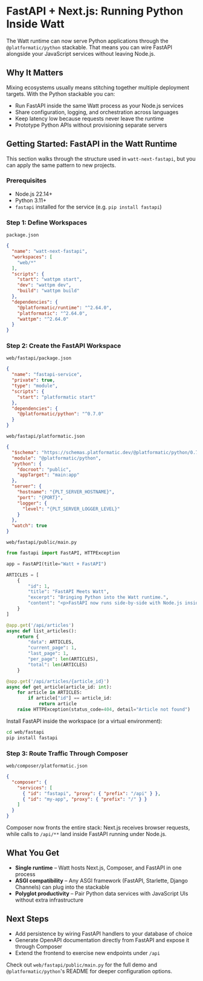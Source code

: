 # FastAPI + Next.js: Running Python Inside Watt

The Watt runtime can now serve Python applications through the `@platformatic/python` stackable. That means you can wire FastAPI alongside your JavaScript services without leaving Node.js.

## Why It Matters

Mixing ecosystems usually means stitching together multiple deployment targets. With the Python stackable you can:

- Run FastAPI inside the same Watt process as your Node.js services
- Share configuration, logging, and orchestration across languages
- Keep latency low because requests never leave the runtime
- Prototype Python APIs without provisioning separate servers

## Getting Started: FastAPI in the Watt Runtime

This section walks through the structure used in `watt-next-fastapi`, but you can apply the same pattern to new projects.

### Prerequisites

- Node.js 22.14+
- Python 3.11+
- `fastapi` installed for the service (e.g. `pip install fastapi`)

### Step 1: Define Workspaces

`package.json`

```json
{
  "name": "watt-next-fastapi",
  "workspaces": [
    "web/*"
  ],
  "scripts": {
    "start": "wattpm start",
    "dev": "wattpm dev",
    "build": "wattpm build"
  },
  "dependencies": {
    "@platformatic/runtime": "^2.64.0",
    "platformatic": "^2.64.0",
    "wattpm": "^2.64.0"
  }
}
```

### Step 2: Create the FastAPI Workspace

`web/fastapi/package.json`

```json
{
  "name": "fastapi-service",
  "private": true,
  "type": "module",
  "scripts": {
    "start": "platformatic start"
  },
  "dependencies": {
    "@platformatic/python": "^0.7.0"
  }
}
```

`web/fastapi/platformatic.json`

```json
{
  "$schema": "https://schemas.platformatic.dev/@platformatic/python/0.7.0.json",
  "module": "@platformatic/python",
  "python": {
    "docroot": "public",
    "appTarget": "main:app"
  },
  "server": {
    "hostname": "{PLT_SERVER_HOSTNAME}",
    "port": "{PORT}",
    "logger": {
      "level": "{PLT_SERVER_LOGGER_LEVEL}"
    }
  },
  "watch": true
}
```

`web/fastapi/public/main.py`

```python
from fastapi import FastAPI, HTTPException

app = FastAPI(title="Watt + FastAPI")

ARTICLES = [
    {
        "id": 1,
        "title": "FastAPI Meets Watt",
        "excerpt": "Bringing Python into the Watt runtime.",
        "content": "<p>FastAPI now runs side-by-side with Node.js inside Watt.</p>"
    }
]

@app.get('/api/articles')
async def list_articles():
    return {
        "data": ARTICLES,
        "current_page": 1,
        "last_page": 1,
        "per_page": len(ARTICLES),
        "total": len(ARTICLES)
    }

@app.get('/api/articles/{article_id}')
async def get_article(article_id: int):
    for article in ARTICLES:
        if article["id"] == article_id:
            return article
    raise HTTPException(status_code=404, detail="Article not found")
```

Install FastAPI inside the workspace (or a virtual environment):

```bash
cd web/fastapi
pip install fastapi
```

### Step 3: Route Traffic Through Composer

`web/composer/platformatic.json`

```json
{
  "composer": {
    "services": [
      { "id": "fastapi", "proxy": { "prefix": "/api" } },
      { "id": "my-app", "proxy": { "prefix": "/" } }
    ]
  }
}
```

Composer now fronts the entire stack: Next.js receives browser requests, while calls to `/api/**` land inside FastAPI running under Node.js.

## What You Get

- **Single runtime** – Watt hosts Next.js, Composer, and FastAPI in one process
- **ASGI compatibility** – Any ASGI framework (FastAPI, Starlette, Django Channels) can plug into the stackable
- **Polyglot productivity** – Pair Python data services with JavaScript UIs without extra infrastructure

## Next Steps

- Add persistence by wiring FastAPI handlers to your database of choice
- Generate OpenAPI documentation directly from FastAPI and expose it through Composer
- Extend the frontend to exercise new endpoints under `/api`

Check out `web/fastapi/public/main.py` for the full demo and `@platformatic/python`'s README for deeper configuration options.
